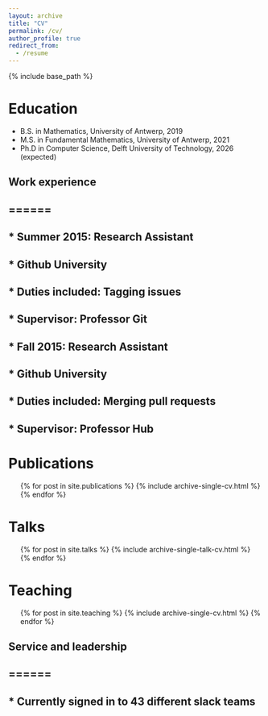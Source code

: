 ```yaml
---
layout: archive
title: "CV"
permalink: /cv/
author_profile: true
redirect_from:
  - /resume
---
```


{% include base_path %}

Education
======
* B.S. in Mathematics, University of Antwerp, 2019
* M.S. in Fundamental Mathematics, University of Antwerp, 2021
* Ph.D in Computer Science, Delft University of Technology, 2026 (expected)

## Work experience
## ======
## * Summer 2015: Research Assistant
##  * Github University
##  * Duties included: Tagging issues
##  * Supervisor: Professor Git

## * Fall 2015: Research Assistant
##  * Github University
##  * Duties included: Merging pull requests
##  * Supervisor: Professor Hub

Publications
======
  <ul>{% for post in site.publications %}
    {% include archive-single-cv.html %}
  {% endfor %}</ul>
  
Talks
======
  <ul>{% for post in site.talks %}
    {% include archive-single-talk-cv.html %}
  {% endfor %}</ul>
  
Teaching
======
  <ul>{% for post in site.teaching %}
    {% include archive-single-cv.html %}
  {% endfor %}</ul>
  
## Service and leadership
## ======
## * Currently signed in to 43 different slack teams
